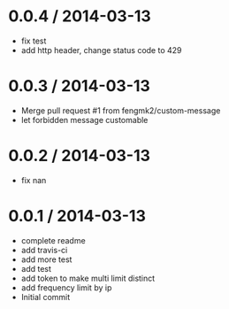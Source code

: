 
0.0.4 / 2014-03-13
==================

  * fix test
  * add http header, change status code to 429

0.0.3 / 2014-03-13
==================

  * Merge pull request #1 from fengmk2/custom-message
  * let forbidden message customable

0.0.2 / 2014-03-13
==================

  * fix nan

0.0.1 / 2014-03-13
==================

  * complete readme
  * add travis-ci
  * add more test
  * add test
  * add token to make multi limit distinct
  * add frequency limit by ip
  * Initial commit

